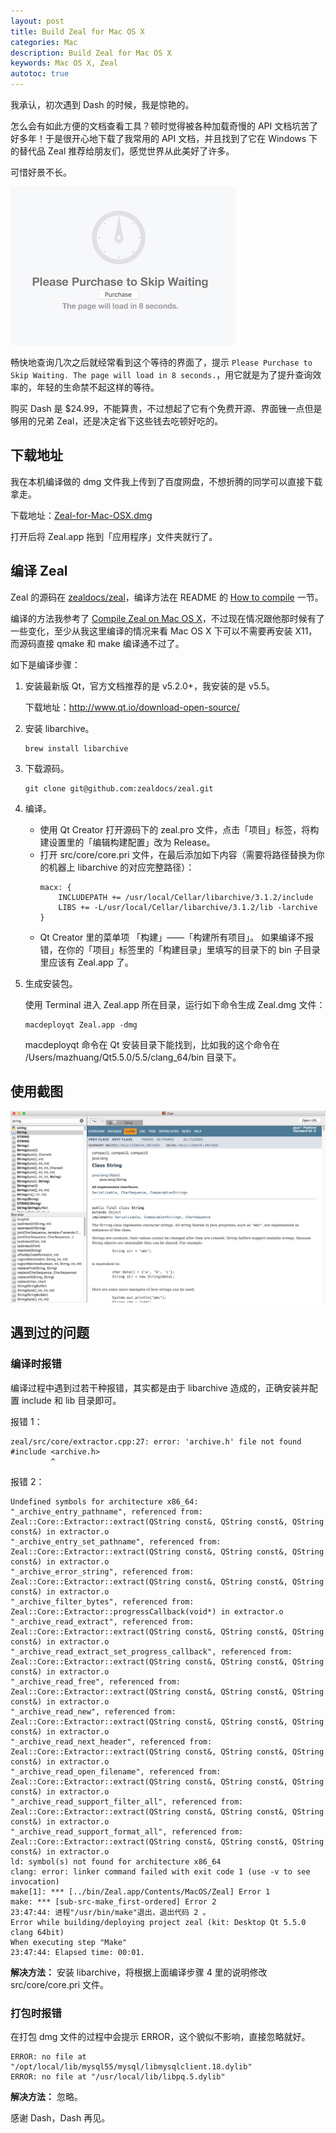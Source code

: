 ```yaml
---
layout: post
title: Build Zeal for Mac OS X
categories: Mac
description: Build Zeal for Mac OS X
keywords: Mac OS X, Zeal
autotoc: true
---
```


我承认，初次遇到 Dash 的时候，我是惊艳的。

怎么会有如此方便的文档查看工具？顿时觉得被各种加载奇慢的 API 文档坑苦了好多年！于是很开心地下载了我常用的 API 文档，并且找到了它在 Windows 下的替代品 Zeal 推荐给朋友们，感觉世界从此美好了许多。

可惜好景不长。

![](/images/posts/mac/dash-wait.png)

畅快地查询几次之后就经常看到这个等待的界面了，提示 `Please Purchase to Skip Waiting. The page will load in 8 seconds.`，用它就是为了提升查询效率的，年轻的生命禁不起这样的等待。

购买 Dash 是 $24.99，不能算贵，不过想起了它有个免费开源、界面锉一点但是够用的兄弟 Zeal，还是决定省下这些钱去吃顿好吃的。

## 下载地址

我在本机编译做的 dmg 文件我上传到了百度网盘，不想折腾的同学可以直接下载拿走。

下载地址：[Zeal-for-Mac-OSX.dmg][4]

打开后将 Zeal.app 拖到「应用程序」文件夹就行了。

## 编译 Zeal

Zeal 的源码在 [zealdocs/zeal][1]，编译方法在 README 的 [How to compile][2] 一节。

编译的方法我参考了 [Compile Zeal on Mac OS X][3]，不过现在情况跟他那时候有了一些变化，至少从我这里编译的情况来看 Mac OS X 下可以不需要再安装 X11，而源码直接 qmake 和 make 编译通不过了。

如下是编译步骤：

1. 安装最新版 Qt，官方文档推荐的是 v5.2.0+，我安装的是 v5.5。

    下载地址：<http://www.qt.io/download-open-source/>

2. 安装 libarchive。

    ```
    brew install libarchive
    ```

3. 下载源码。

    ```
    git clone git@github.com:zealdocs/zeal.git
    ```

4. 编译。
    * 使用 Qt Creator 打开源码下的 zeal.pro 文件，点击「项目」标签，将构建设置里的「编辑构建配置」改为 Release。
    * 打开 src/core/core.pri 文件，在最后添加如下内容（需要将路径替换为你的机器上 libarchive 的对应完整路径）：
        ```
        macx: {
            INCLUDEPATH += /usr/local/Cellar/libarchive/3.1.2/include
            LIBS += -L/usr/local/Cellar/libarchive/3.1.2/lib -larchive
        }
        ```
    * Qt Creator 里的菜单项 「构建」——「构建所有项目」。
        如果编译不报错，在你的「项目」标签里的「构建目录」里填写的目录下的 bin 子目录里应该有 Zeal.app 了。

5. 生成安装包。

    使用 Terminal 进入 Zeal.app 所在目录，运行如下命令生成 Zeal.dmg 文件：

    ```
    macdeployqt Zeal.app -dmg
    ```

    macdeployqt 命令在 Qt 安装目录下能找到，比如我的这个命令在 /Users/mazhuang/Qt5.5.0/5.5/clang_64/bin 目录下。

## 使用截图

![zeal-for-mac](/images/posts/mac/zeal-for-mac.png)

## 遇到过的问题

### 编译时报错

编译过程中遇到过若干种报错，其实都是由于 libarchive 造成的，正确安装并配置 include 和 lib 目录即可。

报错 1：

```
zeal/src/core/extractor.cpp:27: error: 'archive.h' file not found
#include <archive.h>
         ^
```

报错 2：

```
Undefined symbols for architecture x86_64:
"_archive_entry_pathname", referenced from:
Zeal::Core::Extractor::extract(QString const&, QString const&, QString const&) in extractor.o
"_archive_entry_set_pathname", referenced from:
Zeal::Core::Extractor::extract(QString const&, QString const&, QString const&) in extractor.o
"_archive_error_string", referenced from:
Zeal::Core::Extractor::extract(QString const&, QString const&, QString const&) in extractor.o
"_archive_filter_bytes", referenced from:
Zeal::Core::Extractor::progressCallback(void*) in extractor.o
"_archive_read_extract", referenced from:
Zeal::Core::Extractor::extract(QString const&, QString const&, QString const&) in extractor.o
"_archive_read_extract_set_progress_callback", referenced from:
Zeal::Core::Extractor::extract(QString const&, QString const&, QString const&) in extractor.o
"_archive_read_free", referenced from:
Zeal::Core::Extractor::extract(QString const&, QString const&, QString const&) in extractor.o
"_archive_read_new", referenced from:
Zeal::Core::Extractor::extract(QString const&, QString const&, QString const&) in extractor.o
"_archive_read_next_header", referenced from:
Zeal::Core::Extractor::extract(QString const&, QString const&, QString const&) in extractor.o
"_archive_read_open_filename", referenced from:
Zeal::Core::Extractor::extract(QString const&, QString const&, QString const&) in extractor.o
"_archive_read_support_filter_all", referenced from:
Zeal::Core::Extractor::extract(QString const&, QString const&, QString const&) in extractor.o
"_archive_read_support_format_all", referenced from:
Zeal::Core::Extractor::extract(QString const&, QString const&, QString const&) in extractor.o
ld: symbol(s) not found for architecture x86_64
clang: error: linker command failed with exit code 1 (use -v to see invocation)
make[1]: *** [../bin/Zeal.app/Contents/MacOS/Zeal] Error 1
make: *** [sub-src-make_first-ordered] Error 2
23:47:44: 进程"/usr/bin/make"退出，退出代码 2 。
Error while building/deploying project zeal (kit: Desktop Qt 5.5.0 clang 64bit)
When executing step "Make"
23:47:44: Elapsed time: 00:01.
```

**解决方法：** 安装 libarchive，将根据上面编译步骤 4 里的说明修改 src/core/core.pri 文件。

### 打包时报错

在打包 dmg 文件的过程中会提示 ERROR，这个貌似不影响，直接忽略就好。

```
ERROR: no file at "/opt/local/lib/mysql55/mysql/libmysqlclient.18.dylib"
ERROR: no file at "/usr/local/lib/libpq.5.dylib"
```

**解决方法：** 忽略。

感谢 Dash，Dash 再见。

[1]: https://github.com/zealdocs/zeal
[2]: https://github.com/zealdocs/zeal#how-to-compile
[3]: http://www.hjue.me/post/compile-zear-on-mac-os-x
[4]: http://pan.baidu.com/s/1boqExRp
